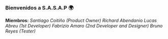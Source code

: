  ### Bienvenidos a S.A.S.A.P 🌍
**Miembros:**
  *Santiago Coitiño (Product Owner)
  Richard Abendanio
  Lucas Abreu (1st Developer)
  Fabrizio Amaro (2nd Developer and Designer)
  Bruno Reyes (Tester)*
